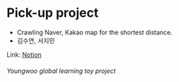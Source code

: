 # Pick-up project
- Crawling Naver, Kakao map for the shortest distance.
- 김수연, 서지민

Link: [Notion][notionlink]

[notionlink]: https://www.notion.so/PickUp-project-0f4d051003274e0da108291e017308c3 "Go Notion"

###### Youngwoo global learning toy project
